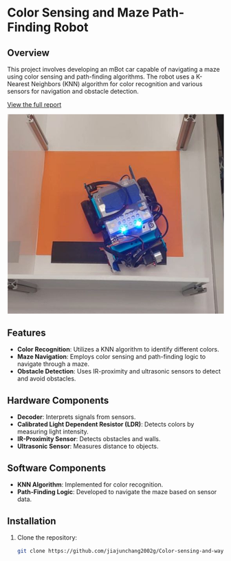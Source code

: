# Color Sensing and Maze Path-Finding Robot

## Overview
This project involves developing an mBot car capable of navigating a maze using color sensing and path-finding algorithms. The robot uses a K-Nearest Neighbors (KNN) algorithm for color recognition and various sensors for navigation and obstacle detection.

[View the full report](https://github.com/jiajunchang2002g/Color-sensing-and-way-finding-Robot-Project-/blob/main/Report.PDF)

![Robot car in action](https://github.com/jiajunchang2002g/Color-sensing-and-way-finding-Robot-Project-/blob/main/Robot%20in%20action.png)

## Features
- **Color Recognition**: Utilizes a KNN algorithm to identify different colors.
- **Maze Navigation**: Employs color sensing and path-finding logic to navigate through a maze.
- **Obstacle Detection**: Uses IR-proximity and ultrasonic sensors to detect and avoid obstacles.

## Hardware Components
- **Decoder**: Interprets signals from sensors.
- **Calibrated Light Dependent Resistor (LDR)**: Detects colors by measuring light intensity.
- **IR-Proximity Sensor**: Detects obstacles and walls.
- **Ultrasonic Sensor**: Measures distance to objects.

## Software Components
- **KNN Algorithm**: Implemented for color recognition.
- **Path-Finding Logic**: Developed to navigate the maze based on sensor data.

## Installation
1. Clone the repository:
   ```bash
   git clone https://github.com/jiajunchang2002g/Color-sensing-and-way-finding-Robot-Project-.git
